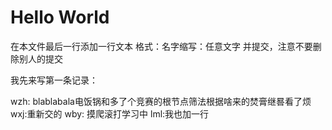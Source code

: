 # Hello World
在本文件最后一行添加一行文本 
格式：名字缩写：任意文字
并提交，注意不要删除别人的提交

我先来写第一条记录：

wzh: blablabala电饭锅和多了个竞赛的根节点筛法根据啥来的焚膏继晷看了烦
wxj:重新交的
wby: 摸爬滚打学习中
lml:我也加一行
